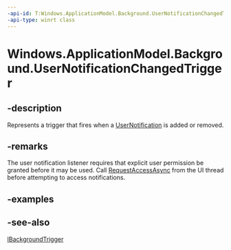 ----api-id: T:Windows.ApplicationModel.Background.UserNotificationChangedTrigger
-api-type: winrt class
---<!-- Class syntax.public class UserNotificationChangedTrigger : Windows.ApplicationModel.Background.IBackgroundTrigger--># Windows.ApplicationModel.Background.UserNotificationChangedTrigger## -descriptionRepresents a trigger that fires when a [UserNotification](../windows.ui.notifications/usernotification.md) is added or removed.## -remarksThe user notification listener requires that explicit user permission be granted before it may be used. Call [RequestAccessAsync](backgroundexecutionmanager_requestaccessasync.md) from the UI thread before attempting to access notifications.## -examples## -see-also[IBackgroundTrigger](ibackgroundtrigger.md)